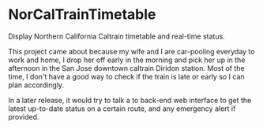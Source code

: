 NorCalTrainTimetable
====================

Display Northern California Caltrain timetable and real-time status.

This project came about because my wife and I are car-pooling everyday to work and home, I drop her off early in the morning and pick her up in the afternoon in the San Jose downtown caltrain Diridon station. Most of the time, I don't have a good way to check if the train is late or early so I can plan accordingly.

In a later release, it would try to talk a to back-end web interface to get the latest up-to-date status on a certain route, and any emergency alert if provided.

